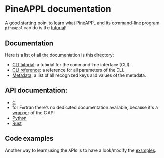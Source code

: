 # PineAPPL documentation

A good starting point to learn what PineAPPL and its command-line program
`pineappl` can do is the [tutorial](cli-tutorial.md)!

## Documentation

Here is a list of all the documentation is this directory:

- [CLI tutorial](cli-tutorial.md): a tutorial for the command-line interface
  (CLI).
- [CLI reference](cli-reference.md): a reference for all parameters of the CLI.
- [Metadata](metadata.md): a list of all recognized keys and values of the
  metadata.

## API documentation:

- [C](https://docs.rs/pineappl_capi/latest/pineappl_capi/)
- for Fortran there's no dedicated documentation available, because it's a
  [wrapper](../examples/fortran/pineappl.f90) of the C API
- [Python](https://pineappl.readthedocs.io/en/latest/modules/pineappl/pineappl.html)
- [Rust](https://docs.rs/pineappl/latest/pineappl/)

## Code examples

Another way to learn using the APIs is to have a look/modify the
[examples](../examples/).
